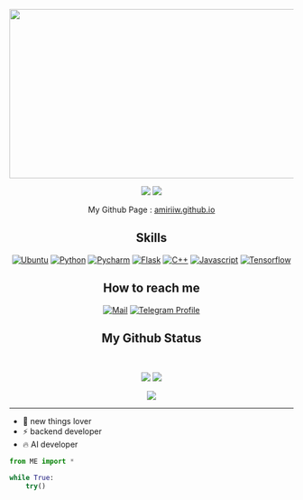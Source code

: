 <p align="center">
 <img src="https://github.com/amiriiw/amiriiw/blob/main/images/backend-img.png" width="900" height="300"/> 
</p align="center">

<p align="center">
 <img src="https://badges.pufler.dev/repos/amiriiw"/>
 <img src="https://badges.pufler.dev/commits/monthly/amiriiw" />
</p>

<p align="center">
My Github Page : <a href="https://amiriiw.github.io">amiriiw.github.io</a>
</p>

<h2 align="center">Skills</h2>
<p align="center">
 <a href="https://github.com/amiriiw"><img alt="Ubuntu" src="https://img.shields.io/badge/Ubuntu-E95420?style=for-the-badge&logo=ubuntu&logoColor=f5f5f5"></a>
 <a href="https://github.com/amiriiw"><img alt="Python" src="https://img.shields.io/badge/Python-3776AB?style=for-the-badge&logo=python&logoColor=f5f5f5"></a>
 <a href="https://github.com/amiriiw"><img alt="Pycharm" src="https://img.shields.io/badge/Pycharm-000000?style=for-the-badge&logo=pycharm&logoColor=f5f5f5"></a>
 <a href="https://github.com/amiriiw"><img alt="Flask" src="https://img.shields.io/badge/Flask-000000?style=for-the-badge&logo=flask&logoColor=f5f5f5"></a>
 <a href="https://github.com/amiriiw"><img alt="C++" src="https://img.shields.io/badge/C++-00599C?style=for-the-badge&logo=cplusplus&logoColor=f5f5f5"></a> 
 <a href="https://github.com/amiriiw"><img alt="Javascript" src="https://img.shields.io/badge/Javascript-F7DF1E?style=for-the-badge&logo=Javascript&logoColor=f5f5f5"></a> 
 <a href="https://github.com/amiriiw"><img alt="Tensorflow" src="https://img.shields.io/badge/Tensorflow-FF6F00?style=for-the-badge&logo=tensorflow&logoColor=f5f5f5"></a>
</p>

<h2 align="center">How to reach me</h2>
<p align="center">
 <a href="mailto:amirnesabi898@gmail.com"><img alt="Mail" src="https://img.shields.io/badge/Gmail-EA4335?style=for-the-badge&logo=gmail&logoColor=f5f5f5"></a>
 <a href="https://t.me/awmiriiw"><img alt="Telegram Profile" src="https://img.shields.io/badge/Telegram-26A5E4?style=for-the-badge&logo=telegram&logoColor=f5f5f5"></a>
</p>

<h2 align="center">My Github Status</h2>
<br>
<p align = "center">
  <img  src = "https://github-readme-stats.vercel.app/api?username=amiriiw&show_icons=true&theme=dark&line_height=27">
  <img src = "https://github-readme-stats.vercel.app/api/top-langs/?username=amiriiw&theme=dark">
</p>
<p align = "center">
 <img  src="https://github-readme-streak-stats.herokuapp.com/?user=amiriiw&show_icons=true&locale=en&layout=compact&theme=dark&line_height=0" />
</p> 
<hr>


- 👀 new things lover
- ⚡️ backend developer
- 🔥 AI developer

```python
from ME import *

while True:
    try()
```

<!---
amiriiw/amiriiw is a ✨ special ✨ repository because its `README.md` (this file) appears on your GitHub profile.
You can click the Preview link to take a look at your changes.
--->
